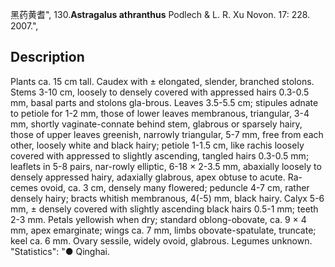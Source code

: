 黑药黄耆",
130.**Astragalus athranthus** Podlech & L. R. Xu Novon. 17: 228. 2007.",

## Description
Plants ca. 15 cm tall. Caudex with ± elongated, slender, branched stolons. Stems 3-10 cm, loosely to densely covered with appressed hairs 0.3-0.5 mm, basal parts and stolons gla-brous. Leaves 3.5-5.5 cm; stipules adnate to petiole for 1-2 mm, those of lower leaves membranous, triangular, 3-4 mm, shortly vaginate-connate behind stem, glabrous or sparsely hairy, those of upper leaves greenish, narrowly triangular, 5-7 mm, free from each other, loosely white and black hairy; petiole 1-1.5 cm, like rachis loosely covered with appressed to slightly ascending, tangled hairs 0.3-0.5 mm; leaflets in 5-8 pairs, nar-rowly elliptic, 6-18 × 2-3.5 mm, abaxially loosely to densely appressed hairy, adaxially glabrous, apex obtuse to acute. Ra-cemes ovoid, ca. 3 cm, densely many flowered; peduncle 4-7 cm, rather densely hairy; bracts whitish membranous, 4(-5) mm, black hairy. Calyx 5-6 mm, ± densely covered with slightly ascending black hairs 0.5-1 mm; teeth 2-3 mm. Petals yellowish when dry; standard oblong-obovate, ca. 9 × 4 mm, apex emarginate; wings ca. 7 mm, limbs obovate-spatulate, truncate; keel ca. 6 mm. Ovary sessile, widely ovoid, glabrous. Legumes unknown.
  "Statistics": "● Qinghai.
